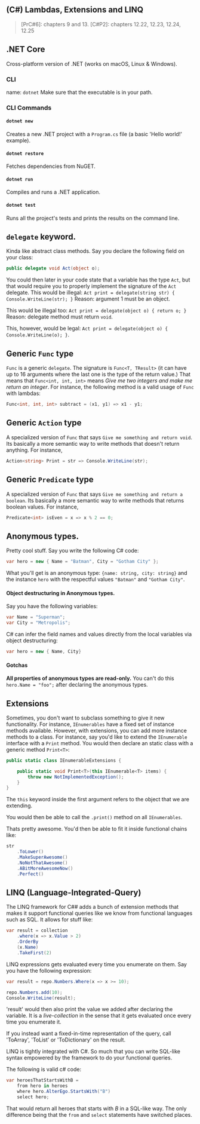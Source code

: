 ## (C#) Lambdas, Extensions and LINQ
> [PrC#6]: chapters 9 and 13.
> [C#P2]: chapters 12.22, 12.23, 12.24, 12.25

## .NET Core

Cross-platform version of .NET (works on macOS, Linux & Windows).

### CLI
name: `dotnet`
Make sure that the executable is in your path.

### CLI Commands
#### `dotnet new`
Creates a new .NET project with a `Program.cs` file (a basic 'Hello world!' example).

#### `dotnet restore`
Fetches dependencies from NuGET.

#### `dotnet run`
Compiles and runs a .NET application.

#### `dotnet test`
Runs all the project's tests and prints the results on the command line.

## `delegate` keyword.
Kinda like abstract class methods.
Say you declare the following field on your class:
```c#
public delegate void Act(object o);
```
You could then later in your code state that a variable has the type `Act`, but that would require you to properly implement the signature of the `Act` delegate.
This would be illegal:
`Act print = delegate(string str) { Console.WriteLine(str); }`
Reason: argument 1 must be an object.

This would be illegal too:
`Act print = delegate(object o) { return o; }`
Reason: delegate method must return `void`.

This, however, would be legal:
`Act print = delegate(object o) { Console.WriteLine(o); }`.

## Generic `Func` type
`Func` is a generic `delegate`. The signature is
`Func<T, TResult>` (it can have up to 16 arguments where the last one is the type of the return value.)
That means that `Func<int, int, int>` means *Give me two integers and make me return an integer*. For instance, the following method is a valid usage of `Func` with lambdas:
```c#
Func<int, int, int> subtract = (x1, y1) => x1 - y1;
```

## Generic `Action` type
A specialized version of `Func` that says `Give me something and return void`. Its basically a more semantic way to write methods that doesn't return anything.
For instance,
```c#
Action<string> Print = str => Console.WriteLine(str);
```

## Generic `Predicate` type
A specialized version of `Func` that says `Give me something and return a boolean`. Its basically a more semantic way to write methods that returns boolean values. For instance,
```c#
Predicate<int> isEven = x => x % 2 == 0;
```

## Anonymous types.
Pretty cool stuff. Say you write the following C# code:
```c#
var hero = new { Name = "Batman", City = "Gotham City" };
```

What you'll get is an anonymous type: `{name: string, city: string}` and the instance `hero` with the respectful values `"Batman"` and `"Gotham City"`.

#### Object destructuring in Anonymous types.
Say you have the following variables:
```c#
var Name = "Superman";
var City = "Metropolis";
```

C# can infer the field names and values directly from the local variables via object destructuring:
```c#
var hero = new { Name, City}
```

#### Gotchas
**All properties of anonymous types are read-only.**
You can't do this `hero.Name = "foo";` after declaring the anonymous types.

## Extensions
Sometimes, you don't want to subclass something to give it new functionality. For instance, `IEnumerables` have a fixed set of instance methods available. However, with extensions, you can add more instance methods to a class. For instance, say you'd like to extend the `IEnumerable` interface with a `Print` method. You would then declare an static class with a generic method `Print<T>`:
```c#
public static class IEnumerableExtensions {

	public static void Print<T>(this IEnumerable<T> items) {
		throw new NotImplementedException();
	}
}
```
The `this` keyword inside the first argument refers to the object that we are extending.

You would then be able to call the `.print()` method on all `IEnumerables`.

Thats pretty awesome. You'd then be able to fit it inside functional chains like:
```c#
str
	.ToLower()
	.MakeSuperAwesome()
	.NoNotThatAwesome()
	.ABitMoreAwesomeNow()
	.Perfect()
```

## LINQ (Language-Integrated-Query)
The LINQ framework for C## adds a bunch of extension methods that makes it support functional queries like we know from functional languages such as SQL.
It allows for stuff like:
```c#
var result = collection
	.where(x => x.Value > 2)
	.OrderBy
	(x.Name)
	.TakeFirst(2)
```

LINQ expressions gets evaluated every time you enumerate on them. Say you have the following expression:
```c#
var result = repo.Numbers.Where(x => x >= 10);

repo.Numbers.add(10);
Console.WriteLine(result);
```

'result' would then also print the value we added after declaring the variable. It is a *live-collection* in the sense that it gets evaluated once every time you enumerate it.

If you instead want a fixed-in-time representation of the query, call 'ToArray', 'ToList' or 'ToDictionary' on the result.

LINQ is tightly integrated with C#. So much that you can write SQL-like syntax empowered by the framework to do your functional queries.

The following is valid c# code:
```c#
var heroesThatStartsWithB =
	from hero in heroes
	where hero.AlterEgo.StartsWith("B")
	select hero;
```

That would return all heroes that starts with *B* in a SQL-like way. The only difference being that the `from` and `select` statements have switched places.
